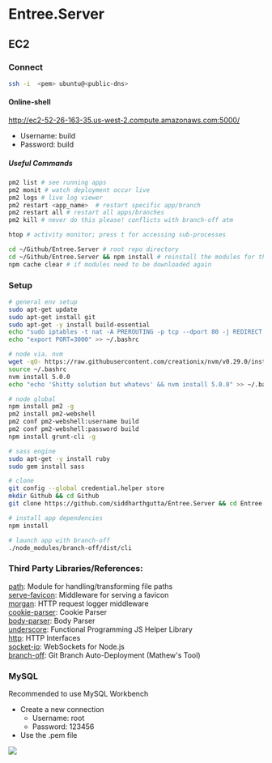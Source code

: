 # Entree.Server

## EC2

### Connect
```bash
ssh -i  <pem> ubuntu@<public-dns>
```

#### Online-shell
http://ec2-52-26-163-35.us-west-2.compute.amazonaws.com:5000/

- Username: build
- Password: build

##### Useful Commands

```bash
pm2 list # see running apps
pm2 monit # watch deployment occur live
pm2 logs # live log viewer
pm2 restart <app_name>  # restart specific app/branch
pm2 restart all # restart all apps/branches
pm2 kill # never do this please! conflicts with branch-off atm

htop # activity monitor; press t for accessing sub-processes

cd ~/Github/Entree.Server # root repo directory
cd ~/Github/Entree.Server && npm install # reinstall the modules for the app
npm cache clear # if modules need to be downloaded again
```
 
### Setup
```bash
# general env setup
sudo apt-get update
sudo apt-get install git
sudo apt-get -y install build-essential
echo "sudo iptables -t nat -A PREROUTING -p tcp --dport 80 -j REDIRECT --to-ports 3000" >> ~/.bashrc
echo "export PORT=3000" >> ~/.bashrc

# node via. nvm
wget -qO- https://raw.githubusercontent.com/creationix/nvm/v0.29.0/install.sh | bash
source ~/.bashrc
nvm install 5.0.0
echo "echo 'Shitty solution but whatevs' && nvm install 5.0.0" >> ~/.bashrc # fix me in the future

# node global
npm install pm2 -g
pm2 install pm2-webshell
pm2 conf pm2-webshell:username build
pm2 conf pm2-webshell:password build
npm install grunt-cli -g

# sass engine
sudo apt-get -y install ruby
sudo gem install sass

# clone
git config --global credential.helper store
mkdir Github && cd Github
git clone https://github.com/siddharthgutta/Entree.Server && cd Entree.Server

# install app dependencies
npm install

# launch app with branch-off
./node_modules/branch-off/dist/cli
```

### Third Party Libraries/References:

[path](https://nodejs.org/api/path.html): Module for handling/transforming file paths  
[serve-favicon](https://github.com/expressjs/serve-favicon): Middleware for serving a favicon  
[morgan](https://github.com/expressjs/morgan): HTTP request logger middleware  
[cookie-parser](https://github.com/expressjs/cookie-parser): Cookie Parser  
[body-parser](https://github.com/expressjs/body-parser): Body Parser  
[underscore](http://underscorejs.org/): Functional Programming JS Helper Library  
[http](https://nodejs.org/api/http.html): HTTP Interfaces  
[socket-io](http://socket.io/docs/): WebSockets for Node.js  
[branch-off](https://github.com/bluejamesbond/BranchOff.js): Git Branch Auto-Deployment (Mathew's Tool)

### MySQL
Recommended to use MySQL Workbench
 - Create a new connection
    - Username: root
    - Password: 123456
 - Use the .pem file

![](http://i.imgur.com/MQ379m8.jpg)
